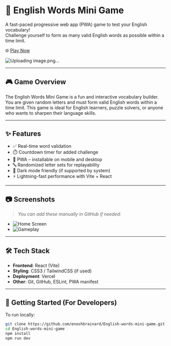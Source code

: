 # 🧠 English Words Mini Game

A fast-paced progressive web app (PWA) game to test your English vocabulary!  
Challenge yourself to form as many valid English words as possible within a time limit.

🌐 [Play Now](https://english-words-mini-game.vercel.app/)


![Uploading image.png…]()



---

## 🎮 Game Overview

The English Words Mini Game is a fun and interactive vocabulary builder.  
You are given random letters and must form valid English words within a time limit. This game is ideal for English learners, puzzle solvers, or anyone who wants to sharpen their language skills.

---

## ✨ Features

- ✅ Real-time word validation  
- ⏱️ Countdown timer for added challenge  
- 📱 PWA – installable on mobile and desktop  
- 🔤 Randomized letter sets for replayability  
- 🌙 Dark mode friendly (if supported by system)  
- ⚡ Lightning-fast performance with Vite + React

---

## 📷 Screenshots

> _You can add these manually in GitHub if needed:_

- ![Home Screen](./assets/screenshot1.png)
- ![Gameplay](./assets/screenshot2.png)

---

## 🛠️ Tech Stack

- **Frontend**: React (Vite)
- **Styling**: CSS3 / TailwindCSS (if used)
- **Deployment**: Vercel
- **Other**: Git, GitHub, ESLint, PWA manifest

---

## 🚀 Getting Started (For Developers)

To run locally:

```bash
git clone https://github.com/enoshbrainard/English-words-mini-game.git
cd English-words-mini-game
npm install
npm run dev

